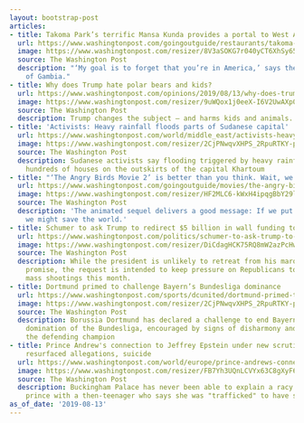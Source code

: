 ```yaml
---
layout: bootstrap-post
articles:
- title: Takoma Park’s terrific Mansa Kunda provides a portal to West Africa
  url: https://www.washingtonpost.com/goingoutguide/restaurants/takoma-parks-terrific-mansa-kunda-provides-a-portal-to-west-africa/2019/08/12/64d86c08-bad0-11e9-bad6-609f75bfd97f_story.html
  image: https://www.washingtonpost.com/resizer/8V3aSOKG7r040yCT6XhSy65hvug=/1484x0/arc-anglerfish-washpost-prod-washpost.s3.amazonaws.com/public/EMZRBOV5DUI6TKFQP3MKBVO4LU.jpg
  source: The Washington Post
  description: "‘My goal is to forget that you’re in America,’ says the owner, a native
    of Gambia."
- title: Why does Trump hate polar bears and kids?
  url: https://www.washingtonpost.com/opinions/2019/08/13/why-does-trump-hate-polar-bears-kids/
  image: https://www.washingtonpost.com/resizer/9uWQox1j0eeX-I6V2UwAXp0teS8=/1484x0/arc-anglerfish-washpost-prod-washpost.s3.amazonaws.com/public/CG6WLMUZDQI6TGQW3RKR5JNEHM.jpg
  source: The Washington Post
  description: Trump changes the subject — and harms kids and animals.
- title: 'Activists: Heavy rainfall floods parts of Sudanese capital'
  url: https://www.washingtonpost.com/world/middle_east/activists-heavy-rainfall-floods-parts-of-sudanese-capital/2019/08/13/f5cb64c4-bdcb-11e9-a8b0-7ed8a0d5dc5d_story.html
  image: https://www.washingtonpost.com/resizer/2CjPNwqvXHPS_2RpuRTKY-p3eVo=/1484x0/www.washingtonpost.com/pb/resources/img/twp-social-share.png
  source: The Washington Post
  description: Sudanese activists say flooding triggered by heavy rainfall has inundated
    hundreds of houses on the outskirts of the capital Khartoum
- title: "‘The Angry Birds Movie 2’ is better than you think. Wait, we’re serious."
  url: https://www.washingtonpost.com/goingoutguide/movies/the-angry-birds-movie-2-is-better-than-you-think-wait-were-serious/2019/08/13/a10475ce-b94e-11e9-b3b4-2bb69e8c4e39_story.html
  image: https://www.washingtonpost.com/resizer/HF2MLC6-kWxH4ipqgBbY29l13XY=/1484x0/arc-anglerfish-washpost-prod-washpost.s3.amazonaws.com/public/P3SHZBFVSEI6TD3MPAUONDFRL4.jpg
  source: The Washington Post
  description: 'The animated sequel delivers a good message: If we put aside our differences,
    we might save the world.'
- title: Schumer to ask Trump to redirect $5 billion in wall funding to gun initiatives
  url: https://www.washingtonpost.com/politics/schumer-to-ask-trump-to-redirect-5-billion-in-wall-funding-to-gun-initiatives/2019/08/13/d6c306c4-bdbf-11e9-9b73-fd3c65ef8f9c_story.html
  image: https://www.washingtonpost.com/resizer/DiCdagHCK75RQ8mW2azPcHwVUcE=/1484x0/arc-anglerfish-washpost-prod-washpost.s3.amazonaws.com/public/2PJVLWV5YUI6TG3T7U6GL34PTQ.jpg
  source: The Washington Post
  description: While the president is unlikely to retreat from his marquee campaign
    promise, the request is intended to keep pressure on Republicans to respond to
    mass shootings this month.
- title: Dortmund primed to challenge Bayern’s Bundesliga dominance
  url: https://www.washingtonpost.com/sports/dcunited/dortmund-primed-to-challenge-bayerns-bundesliga-dominance/2019/08/13/07168e52-bdc7-11e9-a8b0-7ed8a0d5dc5d_story.html
  image: https://www.washingtonpost.com/resizer/2CjPNwqvXHPS_2RpuRTKY-p3eVo=/1484x0/www.washingtonpost.com/pb/resources/img/twp-social-share.png
  source: The Washington Post
  description: Borussia Dortmund has declared a challenge to end Bayern Munich’s seven-year
    domination of the Bundesliga, encouraged by signs of disharmony and unrest from
    the defending champion
- title: Prince Andrew's connection to Jeffrey Epstein under new scrutiny following
    resurfaced allegations, suicide
  url: https://www.washingtonpost.com/world/europe/prince-andrews-connection-to-jeffrey-epstein-under-new-scrutiny-following-resurfaced-allegations-suicide/2019/08/13/e39f3698-bd37-11e9-a8b0-7ed8a0d5dc5d_story.html
  image: https://www.washingtonpost.com/resizer/FB7Yh3UQnLCVYx63C8gXyF6AQzI=/1484x0/arc-anglerfish-washpost-prod-washpost.s3.amazonaws.com/public/3HZ575F5YMI6TODTMOWOMNVPBA.jpg
  source: The Washington Post
  description: Buckingham Palace has never been able to explain a racy photo of the
    prince with a then-teenager who says she was "trafficked" to have sex with him.
as_of_date: '2019-08-13'
---
```


